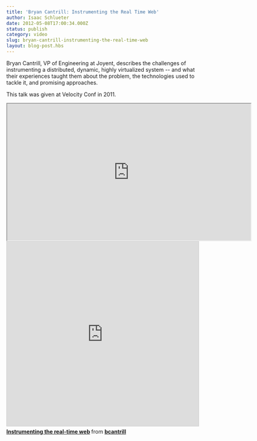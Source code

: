 ```yaml
---
title: 'Bryan Cantrill: Instrumenting the Real Time Web'
author: Isaac Schlueter
date: 2012-05-08T17:00:34.000Z
status: publish
category: video
slug: bryan-cantrill-instrumenting-the-real-time-web
layout: blog-post.hbs
---
```


Bryan Cantrill, VP of Engineering at Joyent, describes the challenges of instrumenting a distributed, dynamic, highly virtualized system -- and what their experiences taught them about the problem, the technologies used to tackle it, and promising approaches.

This talk was given at Velocity Conf in 2011.

<iframe width="640" height="360" src="https://www.youtube.com/embed/F5jCXdTYJYc" allowfullscreen></iframe>

<iframe src="https://slideshare.net/slideshow/embed_code/key/DVu5NQDhPXN709" width="595" height="485" style="border:1px solid #ccc; border-width:1px; margin-bottom:5px; max-width: 100%;" allowfullscreen> </iframe> <div style="margin-bottom:5px"> <strong> <a href="https://slideshare.net/bcantrill/instrumenting-the-realtime-web" title="Instrumenting the real-time web" rel="noopener" target="_blank">Instrumenting the real-time web</a> </strong> from <strong><a href="//www.slideshare.net/bcantrill" rel="noopener" target="_blank">bcantrill</a></strong> </div>
